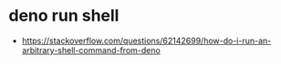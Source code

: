 # deno run shell

* https://stackoverflow.com/questions/62142699/how-do-i-run-an-arbitrary-shell-command-from-deno
